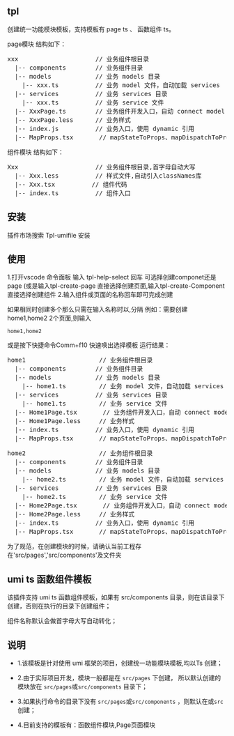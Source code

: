 ## tpl
 创建统一功能模块模板，支持模板有 page ts 、 函数组件 ts。

 page模块 结构如下：
 <pre>
xxx                     // 业务组件根目录
  |-- components        // 业务组件目录
  |-- models            // 业务 models 目录
    |-- xxx.ts          // 业务 model 文件，自动加载 services
  |-- services          // 业务 services 目录
    |-- xxx.ts          // 业务 service 文件
  |-- XxxPage.ts        // 业务组件开发入口，自动 connect model
  |-- XxxPage.less      // 业务样式
  |-- index.js          // 业务入口，使用 dynamic 引用
  |-- MapProps.tsx       // mapStateToProps、mapDispatchToProps，自动引用 model
</pre>

 组件模块 结构如下：
 <pre>
Xxx                     // 业务组件根目录,首字母自动大写
  |-- Xxx.less          // 样式文件,自动引入classNames库
  |-- Xxx.tsx          // 组件代码
  |-- index.ts          // 组件入口
</pre>
## 安装

插件市场搜索 Tpl-umifile 安装

## 使用

1.打开vscode 命令面板 输入 tpl-help-select 回车 可选择创建componet还是page
(或是输入tpl-create-page 直接选择创建页面,输入tpl-create-Component 直接选择创建组件
2.输入组件或页面的名称回车即可完成创建



如果相同时创建多个那么只需在输入名称时以,分隔
例如：需要创建 home1,home2 2个页面,则输入
```
home1,home2

```
或是按下快捷命令Comm+f10 快速唤出选择模板
运行结果：
<pre>
home1                    // 业务组件根目录
  |-- components        // 业务组件目录
  |-- models            // 业务 models 目录
    |-- home1.ts         // 业务 model 文件，自动加载 services
  |-- services          // 业务 services 目录
    |-- home1.ts         // 业务 service 文件
  |-- Home1Page.tsx       // 业务组件开发入口，自动 connect model
  |-- Home1Page.less     // 业务样式
  |-- index.ts          // 业务入口，使用 dynamic 引用
  |-- MapProps.tsx       // mapStateToProps、mapDispatchToProps，自动引用 model
</pre>

<pre>
home2                    // 业务组件根目录
  |-- components        // 业务组件目录
  |-- models            // 业务 models 目录
    |-- home2.ts         // 业务 model 文件，自动加载 services
  |-- services          // 业务 services 目录
    |-- home2.ts         // 业务 service 文件
  |-- Home2Page.tsx       // 业务组件开发入口，自动 connect model
  |-- Home2Page.less     // 业务样式
  |-- index.ts          // 业务入口，使用 dynamic 引用
  |-- MapProps.tsx       // mapStateToProps、mapDispatchToProps，自动引用 model
</pre>

为了规范，在创建模块的时候，请确认当前工程存在'src/pages','src/components'及文件夹


## umi ts 函数组件模板
该插件支持 umi ts 函数组件模板，如果有 src/components 目录，则在该目录下创建，否则在执行的目录下创建组件；

组件名称默认会做首字母大写自动转化；


## 说明

- 1.该模板是针对使用 umi 框架的项目，创建统一功能模块模板,均以Ts 创建；

- 2.由于实际项目开发，模块一般都是在 `src/pages` 下创建，
    所以默认创建的模块放在 `src/pages`或`src/components` 目录下；

- 3.如果执行命令的目录下没有 `src/pages`或`src/components`  ，则默认在或`src` 创建；

- 4.目前支持的模板有：函数组件模块,Page页面模块
